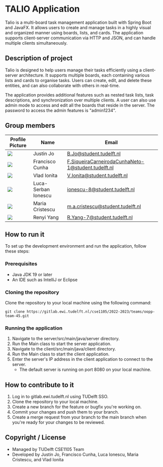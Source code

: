# TALIO Application

Talio is a multi-board task management application built with Spring Boot and JavaFX.
It allows users to create and manage tasks in a highly visual and organized manner using boards, lists, and cards.
The application supports client-server communication via HTTP and JSON, and can handle multiple clients simultaneously.

## Description of project

Talio is designed to help users manage their tasks efficiently using a client-server architecture.
It supports multiple boards, each containing various lists and cards to organise tasks.
Users can create, edit, and delete these entities, and can also collaborate with others in real-time.

The application provides additional features such as nested task lists, task descriptions, and synchronization over multiple clients.
A user can also use admin mode to access and edit all the boards that reside in the server.
The password to access the admin features is "admin1234".


## Group members

| Profile Picture | Name        | Email                       |
|---|-------------|-----------------------------|
| ![](https://gitlab.ewi.tudelft.nl/uploads/-/system/user/avatar/2613/avatar.png?width=400) | Justin Jo | B.Jo@student.tudelft.nl       |
| ![](https://gitlab.ewi.tudelft.nl/uploads/-/system/user/avatar/6091/avatar.png?width=400) | Francisco Cunha | F.SiqueiraCarneirodaCunhaNeto-1@student.tudelft.nl |
| ![](https://eu.ui-avatars.com/api/?name=OOPP&length=4&size=50&color=DDD&background=777&font-size=0.325) | Vlad Ionita | V.Ionita@student.tudelft.nl |
| ![](https://eu.ui-avatars.com/api/?name=OOPP&length=4&size=50&color=DDD&background=777&font-size=0.325) | Luca-Serban Ionescu | ionescu-8@student.tudelft.nl |
| ![](https://eu.ui-avatars.com/api/?name=OOPP&length=4&size=50&color=DDD&background=777&font-size=0.325) | Maria Cristescu | m.a.cristescu@student.tudelft.nl |
| ![](https://gitlab.ewi.tudelft.nl/uploads/-/system/user/avatar/4881/avatar.png?width=400) | Renyi Yang      | R.Yang-7@student.tudelft.nl                        | 


## How to run it
To set up the development environment and run the application, follow these steps:

### Prerequisites
- Java JDK 19 or later
- An IDE such as IntelliJ or Eclipse

### Cloning the repository
Clone the repository to your local machine using the following command:
```
git clone https://gitlab.ewi.tudelft.nl/cse1105/2022-2023/teams/oopp-team-45.git
```

### Running the application
1. Navigate to the server/src/main/java/server directory.
2. Run the Main class to start the server application.
3. Navigate to the client/src/main/java/client directory.
4. Run the Main class to start the client application.
5. Enter the server's IP address in the client application to connect to the server.
   - The default server is running on port 8080 on your local machine.


## How to contribute to it
1. Log in to gitlab.ewi.tudelft.nl using TUDelft SSO.
2. Clone the repository to your local machine.
3. Create a new branch for the feature or bugfix you're working on.
4. Commit your changes and push them to your branch.
5. Create a merge request from your branch to the main branch when you're ready for your changes to be reviewed.


## Copyright / License
- Managed by TUDelft CSE1105 Team
- Developed by Justin Jo, Francisco Cunha, Luca Ionescu, Maria Cristescu, and Vlad Ionita

